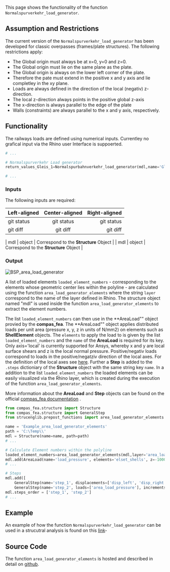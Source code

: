
This page shows the functionality of the function ``Normalspurverkehr_load_generator``. 

## Assumption and Restrictions
The current version of the ``Normalspurverkehr_load_generator`` has been developed for classic overpasses (frames/plate structures). The following restrictions apply:

- The Global origin must always be at x=0, y=0 and z=0.
- The Global origin must lie on the same plane as the plate.
- The Global origin is always on the lower left corner of the plate.
- Therefore the pate must extend in the positive x and y axis and lie completley in the xy plane.
- Loads are always defined in the direction of the local (negativ) z-direction.
- The local z-direction always points in the positive global z-axis
- The x-direction is always parallel to the edge of the plate
- Walls (constraints) are always parallel to the x and y axis, respectively. 

## Functionality

The railways loads are defined using numerical inputs. Currentley no grafical input via the Rhino user Interface is suppoerted. 

```python
# ...

# Normalspurverkehr Load generator
return_values_Gleis_1=Normalspurbahnverkehr_load_generator(mdl,name='Gleis_1', l_Pl=10000, h_Pl=200, s=7500, beta=-30, q_Gl=-4.8*10000, b_Bs=1000, h_Strich=200, Q_k=-225*1000, y_A=5000)

# ...
```

### Inputs

The following inputs are required:

| Left-aligned | Center-aligned | Right-aligned |
| :---         |     :---:      |          ---: |
| git status   | git status     | git status    |
| git diff     | git diff       | git diff      |

| mdl  | object | Correspond to the **Structure** Object |
| mdl  | object | Correspond to the **Structure** Object |

### Output





![BSP_area_load_generator](https://user-images.githubusercontent.com/49633262/226637930-a71a9aa0-46d4-4235-89be-0b1a2d3f2793.png)

A list of loaded elements ``loaded_element_numbers`` - corresponding to the elements whose geometric center lies within the polyline - are calculated using the function ``area_load_generator_elements`` where the string ``layer`` correspond to the name of the layer defined in Rhino. The structure object named "mdl" is used inside the function ``area_load_generator_elements`` to extract the element numbers.

The list ``loaded_element_numbers`` can then use in the **AreaLoad"" object provied by the **compas_fea**. The  **AreaLoad"" object applies distributed loads per unit area (pressure x, y, z in units of N/mm2) on elements such as **ShellElement** objects. The ``elements`` to apply the load to is given by the list ``loaded_element_numbers`` and the ``name`` of the **AreaLoad** is required for its key. Only axis='local' is currently supported for Ansys, whereby x and y are local surface shears and z is the local normal pressure. Positive/negativ loads correspond to loads in the positive/negatziv direction of the local axes. For the definition of the local axes see [here](https://github.com/kfmResearch-NumericsTeam/Struc_Eng_Library_Server). Further a **Step** is added to the ``.steps`` dictioniary of the **Structure** object with the same string key ``name``. In a addition to the list ``loaded_element_numbers`` the loaded elements can be easily visualized via the Rhino layer, which is created during the execution of the function ``area_load_generator_elements``. 

More information about the **AreaLoad** and **Step** objects can be found on the official [compas_fea documentation](https://compas.dev/compas_fea/latest/tutorial.html) . 

```python
from compas_fea.structure import Structure
from compas_fea.structure import GeneralStep
from strucenglib.prepost_functions import area_load_generator_elements

name = 'Example_area_load_generator_elements'
path = 'C:\Temp\\'
mdl = Structure(name=name, path=path)
# ...

# Calculate Element numbers within the polyline
loaded_element_numbers=area_load_generator_elements(mdl,layer='area_load') # 
mdl.add(AreaLoad(name='load_pressure', elements='elset_shells', z=-10000, axes='local'))
# ...

# Steps
mdl.add([
    GeneralStep(name='step_1', displacements=['disp_left', 'disp_right', 'disp_up'],nlgeom=False),
    GeneralStep(name='step_2', loads=['area_load_pressure'], increments=1, nlgeom=False),])
mdl.steps_order = ['step_1', 'step_2']
# ...
```

## Example 
An example of how the function ``Normalspurverkehr_load_generator`` can be used in a strucutral analysis is found on this [link](https://github.com/StrucEng-Library-kfmresearch/strucenglib-snippets/tree/ansys/examples/Normalspurverkehr_load_generator)-

## Source Code
The function ``area_load_generator_elements`` is hosted and described in detail on [github](https://github.com/StrucEng-Library-kfmresearch/strucenglib-snippets/blob/ansys/strucenglib/prepost_functions/area_load_generator_elements.py).
